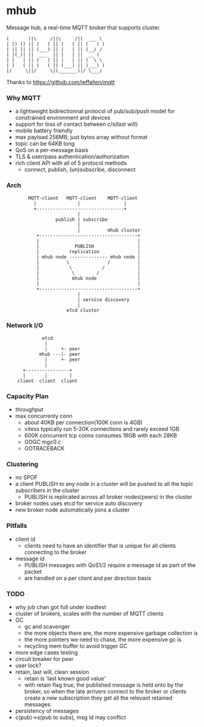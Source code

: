 mhub
====

Message hub, a real-time MQTT broker that supports cluster.
    
    (       )|\     /||\     /|(  ___ \ 
    | () () || )   ( || )   ( || (   ) )
    | || || || (___) || |   | || (__/ / 
    | |(_)| ||  ___  || |   | ||  __ (  
    | |   | || (   ) || |   | || (  \ \ 
    | )   ( || )   ( || (___) || )___) )
    |/     \||/     \|(_______)|/ \___/ 
                                    

Thanks to https://github.com/jeffallen/mqtt

### Why MQTT

* a lightweight bidirectionnal protocol of pub/sub/push model for constrained environment and devices
* support for loss of contact between c/s(last will)
* mobile battery friendly
* max payload 256MB, just bytes array without format
* topic can be 64KB long
* QoS on a per-message basis
* TLS & user/pass authentication/authorization
* rich client API with all of 5 protocol methods
  - connect, publish, (un)subscribe, disconnect

### Arch

            MQTT-client   MQTT-client    MQTT-client 
              |               |                |
              +--------------------------------+
                              |
                      publish | subscribe
                              |
                              |          mhub cluster
               +------------------------------------+
               |                                    |
               |             PUBLISH                |
               |           replication              |
               | mhub node -------------- mhub node |
               |          \              /          |
               |           \           /            |
               |            \        /              |
               |            mhub node               |
               |                                    |
               +------------------------------------+
                              |
                              | service discovery
                              |
                          etcd cluster


### Network I/O

                 etcd
                  |
                  |     +- peer
                mhub ---|- peer
                  |     +- peer
                  |      
          +----------------+
          |       |        |
        client  client  client


### Capacity Plan

* throughput
* max concurrenty conn
  - about 40KB per connection(100K conn is 4GB)
  - vitess typically run 5-20K connections and rarely exceed 1GB
  - 600K concurrent tcp conns consumes 16GB with each 28KB
  - GOGC mgc0.c
  - GOTRACEBACK

### Clustering

* no SPOF
* a client PUBLISH to any node in a cluster will be pushed to all the topic subscribers in the cluster
    - PUBLISH is replicated across all broker nodes(peers) in the cluster
* broker nodes uses etcd for service auto discovery
* new broker node automatically joins a cluster

### Pitfalls

* client id
  - clients need to have an identifier that is unique for all clients connecting to the broker
* message id
  - PUBLISH messages with QoS1/2 require a message id as part of the packet
  - are handled on a per client and per direction basis


### TODO
*   why job chan got full under loadtest
*   cluster of brokers, scales with the number of MQTT clients
*   GC
    - gc and scavenger
    - the more objects there are, the more expensive garbage collection is
    - the more pointers we need to chase, the more expensive gc is
    - recycling mem buffer to avoid trigger GC
*   more edge cases testing
*   circuit breaker for peer
*   user lock?
*   retain, last will, clean session
    - retain is 'last known good value'
    - with retain flag true, the published message is held onto by the broker, so when the late arrivers connect to the broker or clients create a new subscription they get all the relevant retained messages.
*   persistency of messages
*   c(pub)->s(pub to subs), msg id may conflict


